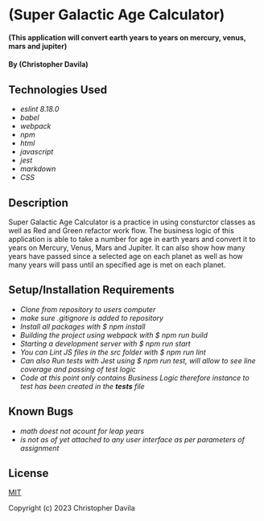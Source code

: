 # (Super Galactic Age Calculator)

#### (This application will convert earth years to years on mercury, venus, mars and jupiter)

#### By (Christopher Davila)

## Technologies Used

* _eslint 8.18.0_
* _babel_
* _webpack_
* _npm_
* _html_
* _javascript_
* _jest_
* _markdown_
* _CSS_


## Description
Super Galactic Age Calculator is a practice in using consturctor classes as well as Red and Green refactor work flow. The business logic of this application is able to take a number for age in earth years and convert it to years on Mercury, Venus, Mars and Jupiter.  It can also show how many years have passed since a selected age on each planet as well as how many years will pass until an specified age is met on each planet.

## Setup/Installation Requirements

* _Clone from repository to users computer_
* _make sure .gitignore is added to repository_
* _Install all packages with $ npm install_
* _Building the project using webpack with $ npm run build_
* _Starting a development server with $ npm run start_
* _You can Lint JS files in the src folder with $ npm run lint_
* _Can also Run tests with Jest using $ npm run test, will allow to see line coverage and passing of test logic_
* _Code at this point only contains Business Logic therefore instance to test has been created in the __tests__ file_

## Known Bugs

* _math doest not acount for leap years_
* _is not as of yet attached to any user interface as per parameters of assignment_

## License

[MIT](https://github.com/ChrisRDavila/galactic_age_calculator/blob/main/LICENSE)

Copyright (c) 2023 Christopher Davila